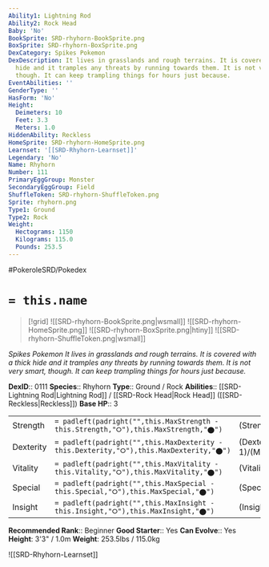 ```yaml
---
Ability1: Lightning Rod
Ability2: Rock Head
Baby: 'No'
BookSprite: SRD-rhyhorn-BookSprite.png
BoxSprite: SRD-rhyhorn-BoxSprite.png
DexCategory: Spikes Pokemon
DexDescription: It lives in grasslands and rough terrains. It is covered with a thick
  hide and it tramples any threats by running towards them. It is not very smart,
  though. It can keep trampling things for hours just because.
EventAbilities: ''
GenderType: ''
HasForm: 'No'
Height:
  Deimeters: 10
  Feet: 3.3
  Meters: 1.0
HiddenAbility: Reckless
HomeSprite: SRD-rhyhorn-HomeSprite.png
Learnset: '[[SRD-Rhyhorn-Learnset]]'
Legendary: 'No'
Name: Rhyhorn
Number: 111
PrimaryEggGroup: Monster
SecondaryEggGroup: Field
ShuffleToken: SRD-rhyhorn-ShuffleToken.png
Sprite: rhyhorn.png
Type1: Ground
Type2: Rock
Weight:
  Hectograms: 1150
  Kilograms: 115.0
  Pounds: 253.5
---
```


#PokeroleSRD/Pokedex

# `= this.name`

> [!grid]
> ![[SRD-rhyhorn-BookSprite.png|wsmall]]
> ![[SRD-rhyhorn-HomeSprite.png]]
> ![[SRD-rhyhorn-BoxSprite.png|htiny]]
> ![[SRD-rhyhorn-ShuffleToken.png|wsmall]]


*Spikes Pokemon*
*It lives in grasslands and rough terrains. It is covered with a thick hide and it tramples any threats by running towards them. It is not very smart, though. It can keep trampling things for hours just because.*

**DexID**:: 0111
**Species**:: Rhyhorn
**Type**:: Ground / Rock
**Abilities**:: [[SRD-Lightning Rod|Lightning Rod]] / [[SRD-Rock Head|Rock Head]] ([[SRD-Reckless|Reckless]])
**Base HP**:: 3

|           |                                                                                        |                                          |
| --------- | -------------------------------------------------------------------------------------- | ---------------------------------------- |
| Strength  | `= padleft(padright("",this.MaxStrength - this.Strength,"⭘"),this.MaxStrength,"⬤")`    | (Strength::2)/(MaxStrength::5)   |
| Dexterity | `= padleft(padright("",this.MaxDexterity - this.Dexterity,"⭘"),this.MaxDexterity,"⬤")` | (Dexterity:: 1)/(MaxDexterity::3) |
| Vitality  | `= padleft(padright("",this.MaxVitality - this.Vitality,"⭘"),this.MaxVitality,"⬤")`    | (Vitality::3)/(MaxVitality::6)   |
| Special   | `= padleft(padright("",this.MaxSpecial - this.Special,"⭘"),this.MaxSpecial,"⬤")`       | (Special::1)/(MaxSpecial::3)     |
| Insight   | `= padleft(padright("",this.MaxInsight - this.Insight,"⭘"),this.MaxInsight,"⬤")`       | (Insight::1)/(MaxInsight::3)     |


**Recommended Rank**:: Beginner
**Good Starter**:: Yes
**Can Evolve**:: Yes
**Height**: 3'3" / 1.0m
**Weight**: 253.5lbs / 115.0kg

![[SRD-Rhyhorn-Learnset]]